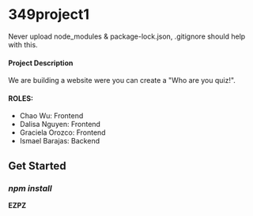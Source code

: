 # 349project1
Never upload node_modules & package-lock.json, .gitignore should help with this.

#### Project Description

We are building a website were you can create a "Who are you quiz!".

#### ROLES:
- Chao Wu: Frontend
- Dalisa Nguyen: Frontend
- Graciela Orozco: Frontend
- Ismael Barajas: Backend

## Get Started
### *npm install*
**EZPZ**
